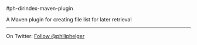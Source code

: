 #ph-dirindex-maven-plugin

A Maven plugin for creating file list for later retrieval

---

On Twitter: <a href="https://twitter.com/philiphelger">Follow @philiphelger</a>
